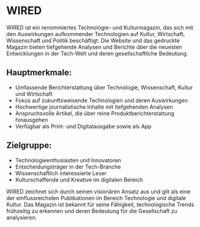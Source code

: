 # WIRED

WIRED ist ein renommiertes Technologie- und Kulturmagazin, das sich mit den Auswirkungen aufkommender Technologien auf Kultur, Wirtschaft, Wissenschaft und Politik beschäftigt. Die Website und das gedruckte Magazin bieten tiefgehende Analysen und Berichte über die neuesten Entwicklungen in der Tech-Welt und deren gesellschaftliche Bedeutung.

## Hauptmerkmale:
- Umfassende Berichterstattung über Technologie, Wissenschaft, Kultur und Wirtschaft
- Fokus auf zukunftsweisende Technologien und deren Auswirkungen
- Hochwertige journalistische Inhalte mit tiefgehenden Analysen
- Anspruchsvolle Artikel, die über reine Produktberichterstattung hinausgehen
- Verfügbar als Print- und Digitalausgabe sowie als App

## Zielgruppe:
- Technologieenthusiasten und Innovatoren
- Entscheidungsträger in der Tech-Branche
- Wissenschaftlich interessierte Leser
- Kulturschaffende und Kreative im digitalen Bereich

WIRED zeichnet sich durch seinen visionären Ansatz aus und gilt als eine der einflussreichsten Publikationen im Bereich Technologie und digitale Kultur. Das Magazin ist bekannt für seine Fähigkeit, technologische Trends frühzeitig zu erkennen und deren Bedeutung für die Gesellschaft zu analysieren.
